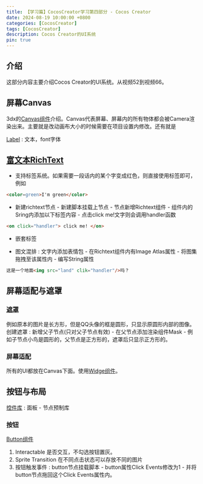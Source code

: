 ```yaml
---
title: 【学习篇】CocosCreator学习第四部分 - Cocos Creator
date: 2024-08-19 10:00:00 +0800
categories: [CocosCreator]
tags: [CocosCreator]
description: Cocos Creator的UI系统
pin: true
---
```


## 介绍
这部分内容主要介绍Cocos Creator的UI系统。从视频52到视频66。

## 屏幕Canvas
3dx的[Canvas组件](https://docs.cocos.com/creator/3.8/manual/zh/ui-system/components/editor/canvas.html)介绍。Canvas代表屏幕、屏幕内的所有物体都会被Camera渲染出来。主要就是改动画布大小的时候需要在项目设置内修改。还有就是

[Label](https://docs.cocos.com/creator/3.8/manual/zh/ui-system/components/editor/label.html) : 文本，font字体

## [富文本RichText](https://docs.cocos.com/creator/3.8/manual/zh/ui-system/components/editor/richtext.html)

- 支持标签系统。如果需要一段话内的某个字变成红色，则直接使用标签即可，例如

```html
<color=green>I'm green</color>
```

- 新建richtext节点 - 新建脚本挂载上节点 - 节点新增Richtext组件 - 组件内的Sring内添加以下标签内容 - 点击click me!文字则会调用handler函数

```html
<on click="handler"> click me! </on>
```

- 嵌套标签

- 图文混排 : 文字内添加表情包 - 在Richtext组件内有Image Atlas属性 - 将图集拖拽至该属性内 - 编写String属性

```html
这是一个地面<img src="land" clik="handler"/>吗？
```

## 屏幕适配与遮罩

### [遮罩](https://docs.cocos.com/creator/3.8/manual/zh/ui-system/components/editor/mask.html)
例如原本的图片是长方形，但是QQ头像的框是圆形，只显示原圆形内部的图像。
创建遮罩 : 新增父子节点(只对父子节点有效) - 在父节点添加渲染组件Mask - 例如子节点小鸟是圆形的，父节点是正方形的，遮罩后只显示正方形的。

### 屏幕适配
所有的UI都放在Canvas下面。使用[Widge组件](https://docs.cocos.com/creator/3.5/manual/zh/ui-system/components/editor/widget.html)。

## 按钮与布局
[控件库](https://docs.cocos.com/creator/2.4/manual/zh/getting-started/basics/editor-panels/node-library.html) : 面板 - 节点预制库

### 按钮
[Button组件](https://docs.cocos.com/creator/3.8/manual/zh/ui-system/components/editor/button.html)
1. Interactable 是否交互，不勾选按钮置灰。
2. Sprite Transition 在不同点击状态可以存放不同的图片
3. 按钮触发事件 : button节点挂载脚本 - button属性Click Events修改为1 - 并将button节点拖回这个Click Events属性内。


